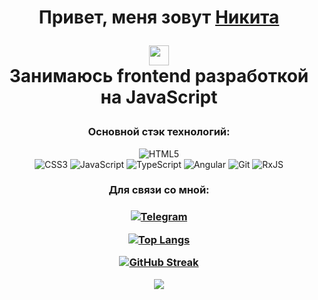 <div align='center'>

<h1 align="center">Привет, меня зовут <a href="https://hh.ru/resume/c04bdaffff0b4d293e0039ed1f78766d457049" target="_blank">Никита</a> 

<img src="https://github.com/blackcater/blackcater/raw/main/images/Hi.gif" height="32"/><br>Занимаюсь frontend рaзработкой на JavaScript</h1>
 
 
<h3 align="center">Основной стэк технологий:</h3>
 
![HTML5](https://img.shields.io/badge/-HTML5-F1E05A?style=for-the-badge&logo=HTML5)  
![CSS3](https://img.shields.io/badge/-CSS3/SCSS-4B0082?style=for-the-badge&logo=CSS3) 
![JavaScript](https://img.shields.io/badge/-JavaScript-8B0000?style=for-the-badge&logo=javascript) 
![TypeScript](https://img.shields.io/badge/-TypeScript-191970?style=for-the-badge&logo=typescript) 
![Angular](https://img.shields.io/badge/angular-%23DD0031.svg?style=for-the-badge&logo=angular&logoColor=white) 
![Git](https://img.shields.io/badge/git-%23F05033.svg?style=for-the-badge&logo=git&logoColor=white) 
![RxJS](https://img.shields.io/badge/rxjs-%23B7178C.svg?style=for-the-badge&logo=reactivex&logoColor=white)
 
 <h3>Для связи со мной:<h3>

[![Telegram](https://img.shields.io/badge/-Telegram-000?style=for-the-badge&logo=Telegram)](https://t.me/Leksip)
 
  
[![Top Langs](https://github-readme-stats.vercel.app/api/top-langs/?username=solovpro&layout=compact&theme=tokyonight)](https://github.com/anuraghazra/github-readme-stats)

[![GitHub Streak](https://streak-stats.demolab.com?user=Leksip&theme=tokyonight&locale=ru)](https://git.io/streak-stats)
  
![](https://github-profile-summary-cards.vercel.app/api/cards/profile-details?username=Leksip&theme=tokyonight)
  </div>
